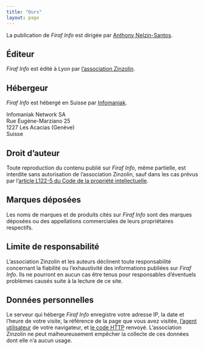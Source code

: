 ```yaml
---
title: "Ours"
layout: page
---
```


La publication de *Firaf Info* est dirigée par [Anthony Nelzin-Santos](https://anthony.nelzin.fr).

## Éditeur

*Firaf Info* est édité à Lyon par [l’association Zinzolin](https://zinzolin.org).

## Hébergeur

*Firaf Info* est hébergé en Suisse par [Infomaniak](https://www.infomaniak.com/goto/fr/hosting.classic?utm_term=5fd3bff1d1501).

Infomaniak Network SA   
Rue Eugène-Marziano 25   
1227 Les Acacias (Genève)   
Suisse    

## Droit d’auteur

Toute reproduction du contenu publié sur *Firaf Info*, même partielle, est interdite sans autorisation de l’association Zinzolin, sauf dans les cas prévus par l’[article L122-5 du Code de la propriété intellectuelle](https://www.legifrance.gouv.fr/affichCodeArticle.do?idArticle=LEGIARTI000033219336&cidTexte=LEGITEXT000006069414&dateTexte=20171223).

## Marques déposées

Les noms de marques et de produits cités sur *Firaf Info* sont des marques déposées ou des appellations commerciales de leurs propriétaires respectifs.

## Limite de responsabilité

L’association Zinzolin et les auteurs déclinent toute responsabilité concernant la fiabilité ou l’exhaustivité des informations publiées sur *Firaf Info*. Ils ne pourront en aucun cas être tenus pour responsables d’éventuels problèmes causés suite à la lecture de ce site.

## Données personnelles

Le serveur qui héberge *Firaf Info* enregistre votre adresse IP, la date et l’heure de votre visite, la référence de la page que vous avez visitée, [l’agent utilisateur][1] de votre navigateur, et [le code HTTP][2] renvoyé. L’association Zinzolin ne peut malheureusement empêcher la collecte de ces données dont elle n’a aucun usage.

[1]: https://fr.wikipedia.org/wiki/User_agent 'User agent — Wikipédia'
[2]: https://fr.wikipedia.org/wiki/Liste_des_codes_HTTP 'Liste des codes HTTP — Wikipédia'